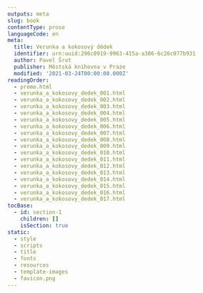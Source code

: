 ```yaml
---
outputs: meta
slug: book
contentType: prose
languageCode: en
meta:
  title: Verunka a kokosový dědek
  identifier: urn:uuid:296c0919-9963-415a-a386-6c26c077b931
  author: Pavel Šrut
  publisher: Městská knihovna v Praze
  modified: '2021-03-24T00:00:00.000Z'
readingOrder:
  - promo.html
  - verunka_a_kokosovy_dedek_001.html
  - verunka_a_kokosovy_dedek_002.html
  - verunka_a_kokosovy_dedek_003.html
  - verunka_a_kokosovy_dedek_004.html
  - verunka_a_kokosovy_dedek_005.html
  - verunka_a_kokosovy_dedek_006.html
  - verunka_a_kokosovy_dedek_007.html
  - verunka_a_kokosovy_dedek_008.html
  - verunka_a_kokosovy_dedek_009.html
  - verunka_a_kokosovy_dedek_010.html
  - verunka_a_kokosovy_dedek_011.html
  - verunka_a_kokosovy_dedek_012.html
  - verunka_a_kokosovy_dedek_013.html
  - verunka_a_kokosovy_dedek_014.html
  - verunka_a_kokosovy_dedek_015.html
  - verunka_a_kokosovy_dedek_016.html
  - verunka_a_kokosovy_dedek_017.html
tocBase:
  - id: section-1
    children: []
    isSection: true
static:
  - style
  - scripts
  - title
  - fonts
  - resources
  - template-images
  - favicon.png
---
```


